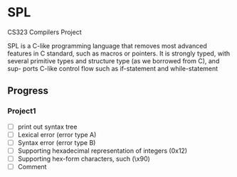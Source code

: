 # SPL

CS323 Compilers Project

SPL is a C-like programming language that removes most advanced features in C standard, such as macros or pointers. It is strongly typed, with several primitive types and structure type (as we borrowed from C), and sup- ports C-like control flow such as if-statement and while-statement

## Progress

### Project1

- [ ] print out syntax tree
- [ ] Lexical error (error type A)
- [ ] Syntax error (error type B)
- [ ] Supporting hexadecimal representation of integers (0x12)
- [ ] Supporting hex-form characters, such (\x90)
- [ ] Comment
